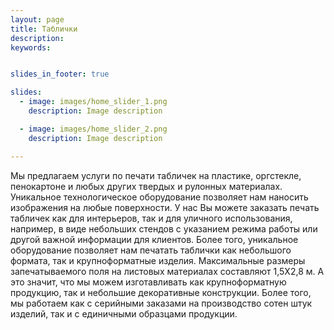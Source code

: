 ```yaml
---
layout: page
title: Таблички
description:
keywords:


slides_in_footer: true

slides:
  - image: images/home_slider_1.png
    description: Image description

  - image: images/home_slider_2.png
    description: Image description

---
```



Мы предлагаем услуги по печати табличек на пластике, оргстекле, пенокартоне и любых других твердых и рулонных материалах. Уникальное технологическое оборудование позволяет нам наносить изображения на любые поверхности.  У нас Вы можете заказать печать табличек как для интерьеров, так и для уличного использования, например, в виде небольших стендов с указанием режима работы или другой важной информации для клиентов. Более того, уникальное оборудование позволяет нам печатать таблички как небольшого формата, так и крупноформатные изделия. Максимальные размеры запечатываемого поля на листовых материалах составляют 1,5Х2,8 м. А это значит, что мы можем изготавливать как крупноформатную продукцию, так и небольшие декоративные конструкции. Более того, мы работаем как с серийными заказами на производство сотен штук изделий, так и с единичными образцами продукции.